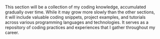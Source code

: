 This section will be a collection of my coding knowledge, accumulated gradually over time. While it may grow more slowly than the other sections, it will include valuable coding snippets, project examples, and tutorials across various programming languages and technologies. It serves as a repository of coding practices and experiences that I gather throughout my career.
